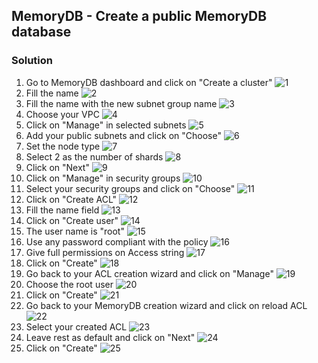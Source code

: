 ## MemoryDB - Create a public MemoryDB database

### Solution

1. Go to MemoryDB dashboard and click on "Create a cluster" ![1](images/1.png)
2. Fill the name ![2](images/2.png)
3. Fill the name with the new subnet group name ![3](images/3.png)
4. Choose your VPC ![4](images/4.png)
5. Click on "Manage" in selected subnets ![5](images/5.png)
6. Add your public subnets and click on "Choose" ![6](images/6.png)
7. Set the node type ![7](images/7.png)
8. Select 2 as the number of shards ![8](images/8.png)
9. Click on "Next" ![9](images/9.png)
10. Click on "Manage" in security groups ![10](images/10.png)
11. Select your security groups and click on "Choose" ![11](images/11.png)
12. Click on "Create ACL" ![12](images/12.png)
13. Fill the name field ![13](images/13.png)
14. Click on "Create user" ![14](images/14.png)
15. The user name is "root" ![15](images/15.png)
16. Use any password compliant with the policy ![16](images/16.png)
17. Give full permissions on Access string ![17](images/17.png)
18. Click on "Create" ![18](images/18.png)
19. Go back to your ACL creation wizard and click on "Manage" ![19](images/19.png)
20. Choose the root user ![20](images/20.png)
21. Click on "Create" ![21](images/21.png)
22. Go back to your MemoryDB creation wizard and click on reload ACL ![22](images/22.png)
23. Select your created ACL ![23](images/23.png)
24. Leave rest as default and click on "Next" ![24](images/24.png)
25. Click on "Create" ![25](images/25.png)